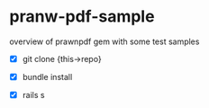 # pranw-pdf-sample

  overview of prawnpdf gem with some test samples

  - [x] git clone {this->repo}

  - [X] bundle install

  - [X] rails s
